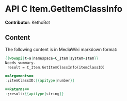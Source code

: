 # API C Item.GetItemClassInfo

**Contributor:** KethoBot

## Content

The following content is in MediaWiki markdown format:

```mediawiki
{{wowapi|t=a|namespace=C_Item|system=Item}}
Needs summary.
 result = C_Item.GetItemClassInfo(itemClassID)

==Arguments==
:;itemClassID:{{apitype|number}}

==Returns==
:;result:{{apitype|string}}
```